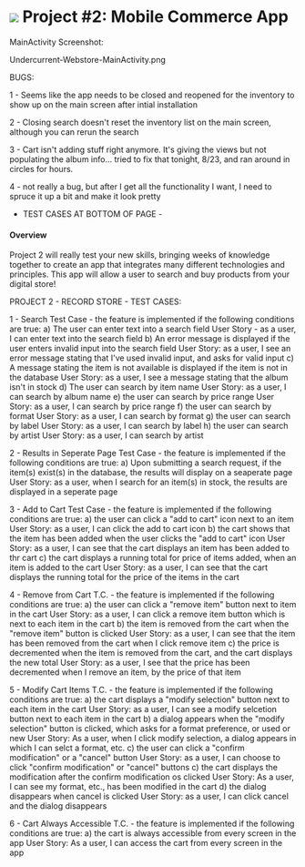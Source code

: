 # ![](https://ga-dash.s3.amazonaws.com/production/assets/logo-9f88ae6c9c3871690e33280fcf557f33.png) Project #2: Mobile Commerce App

MainActivity Screenshot:

Undercurrent-Webstore-MainActivity.png

BUGS:

1 - Seems like the app needs to be closed and reopened for the inventory to show up on the main screen after intial installation

2 - Closing search doesn't reset the inventory list on the main screen, although you can rerun the search

3 - Cart isn't adding stuff right anymore. It's giving the views but not populating the album info... tried to fix that tonight, 8/23, and ran around in circles for hours. 

4 - not really a bug, but after I get all the functionality I want, I need to spruce it up a bit and make it look pretty

- TEST CASES AT BOTTOM OF PAGE - 

#### Overview

Project 2 will really test your new skills, bringing weeks of knowledge together to create an app that integrates many different technologies and principles. This app will allow a user to search and buy products from your digital store!


PROJECT 2 - RECORD STORE - TEST CASES:

1 - Search Test Case - the feature is implemented if the following conditions are true:
	a) The user can enter text into a search field
		User Story - as a user, I can enter text into the search field
	b) An error message is displayed if the user enters invalid input into the search field
		User Story: as a user, I see an error message stating that I've used invalid input, and asks for valid input
	c) A message stating the item is not available is displayed if the item is not in the database
		User Story: as a user, I see a message stating that the album isn't in stock
	d) The user can search by item name
		User Story: as a user, I can search by album name
	e) the user can search by price range
		User Story: as a user, I can search by price range
	f) the user can search by format
		User Story: as a user, I can search by format
	g) the user can search by label
		User Story: as a user, I can search by label
	h) the user can search by artist
		User Story: as a user, I can search by artist 

2 - Results in Seperate Page Test Case  - the feature is implemented if the following conditions are true:
	a) Upon submitting a search request, if the item(s) exist(s) in the database, the results will display on a seaperate page
		User Story: as a user, when I search for an item(s) in stock, the results are displayed in a seperate page

3 - Add to Cart Test Case  - the feature is implemented if the following conditions are true:
	a) the user can click a "add to cart" icon next to an item
		User Story: as a user, I can click the add to cart icon
	b) the cart shows that the item has been added when the user clicks the "add to cart" icon
		User Story: as a user, I can see that the cart displays an item has been added to thr cart
	c) the cart displays a running total for price of items added, when an item is added to the cart
		User Story: as a user, I can see that the cart displays the running total for the price of the items in the cart 

4 - Remove from Cart T.C.  - the feature is implemented if the following conditions are true:
	a) the user can click a "remove item" button next to item in the cart
		User Story: as a user, I can click a remove item button which is next to each item in the cart
	b) the item is removed from the cart when the "remove item" button is clicked
		User Story: as a user, I can see that the item has been removed from the cart when I click remove item
	c) the price is decremented when the item is removed from the cart, and the cart displays the new total
		User Story: as a user, I see that the price has been decremented when I remove an item, by the price of that item

5 - Modify Cart Items T.C.  - the feature is implemented if the following conditions are true:
	a) the cart displays a "modify selection" button next to each item in the cart
		User Story: as a user, I can see a modify selcetion button next to each item in the cart
	b) a dialog appears when the "modify selection" button is clicked, which asks for a format preference, or used or new
		User Story: As a user, when I click modify selection, a dialog appears in which I can selct a format, etc.
	c) the user can click a "confirm modification" or a "cancel" button
		User Story: as a user, I can choose to click "confirm modification" or "cancel" buttons 
	c) the cart displays the modification after the confirm modification os clicked
		User Story: As a user, I can see my format, etc., has been modified in the cart
	d) the dialog disappears when cancel is clicked
		User Story: as a user, I can click cancel and the dialog disappears

6 - Cart Always Accessible T.C.  - the feature is implemented if the following conditions are true:
	a) the cart is always accessible from every screen in the app
		User Story: As a user, I can access the cart from every screen in the app

